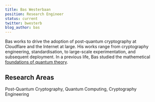 ```yaml
---
title: Bas Westerbaan
position: Research Engineer
status: current
twitter: bwesterb
blog_author: bas
---
```


Bas works to drive the adoption of post-quantum cryptography
at Cloudflare and the Internet at large. His works range
from cryptography engineering, standardisation, to large-scale
experimentation, and subsequent deployment.
In a previous life, Bas studied the mathemetical 
[foundations of quantum theory](https://iopscience.iop.org/article/10.1088/1751-8121/ac8459).

## Research Areas

Post-Quantum Cryptography, Quantum Computing, Cryptography Engineering
